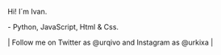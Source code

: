 <p> Hi! I´m Ivan. </p>
<p> - Python, JavaScript, Html & Css. </p> 
<p> | Follow me on Twitter as @urqivo and Instagram as @urkixa | </p>
